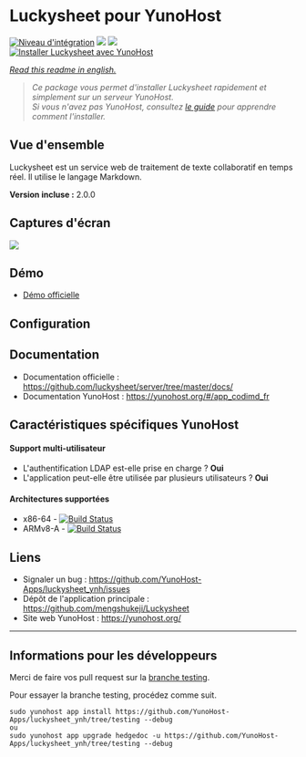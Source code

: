# Luckysheet pour YunoHost

[![Niveau d'intégration](https://dash.yunohost.org/integration/hedgedoc.svg)](https://dash.yunohost.org/appci/app/hedgedoc) ![](https://ci-apps.yunohost.org/ci/badges/hedgedoc.status.svg) ![](https://ci-apps.yunohost.org/ci/badges/hedgedoc.maintain.svg)  
[![Installer Luckysheet avec YunoHost](https://install-app.yunohost.org/install-with-yunohost.png)](https://install-app.yunohost.org/?app=hedgedoc)

*[Read this readme in english.](./README.md)* 

> *Ce package vous permet d'installer Luckysheet rapidement et simplement sur un serveur YunoHost.  
Si vous n'avez pas YunoHost, consultez [le guide](https://yunohost.org/#/install) pour apprendre comment l'installer.*

## Vue d'ensemble
Luckysheet est un service web de traitement de texte collaboratif en temps réel. Il utilise le langage Markdown.

**Version incluse :** 2.0.0

## Captures d'écran

![](https://demo.hedgedoc.org/screenshot.png)

## Démo

* [Démo officielle](https://mengshukeji.github.io/LuckysheetDemo/)

## Configuration


## Documentation

 * Documentation officielle : https://github.com/luckysheet/server/tree/master/docs/
 * Documentation YunoHost : https://yunohost.org/#/app_codimd_fr

## Caractéristiques spécifiques YunoHost

#### Support multi-utilisateur

* L'authentification LDAP est-elle prise en charge ? **Oui**
* L'application peut-elle être utilisée par plusieurs utilisateurs ? **Oui**

#### Architectures supportées

* x86-64 - [![Build Status](https://ci-apps.yunohost.org/ci/logs/luckysheet%20%28Apps%29.svg)](https://ci-apps.yunohost.org/ci/apps/luckysheet/)
* ARMv8-A - [![Build Status](https://ci-apps-arm.yunohost.org/ci/logs/luckysheet%20%28Apps%29.svg)](https://ci-apps-arm.yunohost.org/ci/apps/luckysheet/)

## Liens

 * Signaler un bug : https://github.com/YunoHost-Apps/luckysheet_ynh/issues
 * Dépôt de l'application principale : https://github.com/mengshukeji/Luckysheet
 * Site web YunoHost : https://yunohost.org/

---

## Informations pour les développeurs

Merci de faire vos pull request sur la [branche testing](https://github.com/YunoHost-Apps/luckysheet_ynh/tree/testing).

Pour essayer la branche testing, procédez comme suit.
```
sudo yunohost app install https://github.com/YunoHost-Apps/luckysheet_ynh/tree/testing --debug
ou
sudo yunohost app upgrade hedgedoc -u https://github.com/YunoHost-Apps/luckysheet_ynh/tree/testing --debug
```
